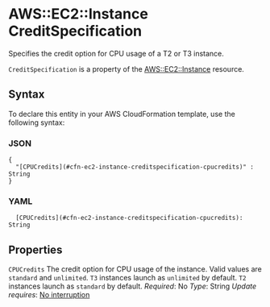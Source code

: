 # AWS::EC2::Instance CreditSpecification<a name="aws-properties-ec2-instance-creditspecification"></a>

Specifies the credit option for CPU usage of a T2 or T3 instance\.

 `CreditSpecification` is a property of the [AWS::EC2::Instance](https://docs.aws.amazon.com/AWSCloudFormation/latest/UserGuide/aws-properties-ec2-instance.html) resource\.

## Syntax<a name="aws-properties-ec2-instance-creditspecification-syntax"></a>

To declare this entity in your AWS CloudFormation template, use the following syntax:

### JSON<a name="aws-properties-ec2-instance-creditspecification-syntax.json"></a>

```
{
  "[CPUCredits](#cfn-ec2-instance-creditspecification-cpucredits)" : String
}
```

### YAML<a name="aws-properties-ec2-instance-creditspecification-syntax.yaml"></a>

```
  [CPUCredits](#cfn-ec2-instance-creditspecification-cpucredits): String
```

## Properties<a name="aws-properties-ec2-instance-creditspecification-properties"></a>

`CPUCredits`  <a name="cfn-ec2-instance-creditspecification-cpucredits"></a>
The credit option for CPU usage of the instance\. Valid values are `standard` and `unlimited`\. `T3` instances launch as `unlimited` by default\. `T2` instances launch as `standard` by default\.
*Required*: No
*Type*: String
*Update requires*: [No interruption](https://docs.aws.amazon.com/AWSCloudFormation/latest/UserGuide/using-cfn-updating-stacks-update-behaviors.html#update-no-interrupt)

